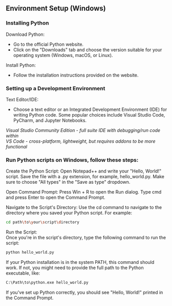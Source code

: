 ## Environment Setup (Windows)
### Installing Python
Download Python:
* Go to the official Python website.
* Click on the "Downloads" tab and choose the version suitable for your operating system (Windows, macOS, or Linux).

Install Python:
* Follow the installation instructions provided on the website.

### Setting up a Development Environment
Text Editor/IDE:
* Choose a text editor or an Integrated Development Environment (IDE) for writing Python code. Some popular choices include Visual Studio Code, PyCharm, and Jupyter Notebooks.  

_Visual Studio Community Edition - full suite IDE with debugging/run code within_  
_VS Code - cross-platform, lightweight, but requires addons to be more functional_

### Run Python scripts on Windows, follow these steps:
Create the Python Script:
    Open Notepad++ and write your "Hello, World!" script.
    Save the file with a .py extension, for example, hello_world.py. Make sure to choose "All types" in the "Save as type" dropdown.

Open Command Prompt:
    Press Win + R to open the Run dialog.
    Type cmd and press Enter to open the Command Prompt.

Navigate to the Script's Directory:
    Use the cd command to navigate to the directory where you saved your Python script. For example:

```bash
cd path\to\your\script\directory
```
Run the Script:  
    Once you're in the script's directory, type the following command to run the script:
```bash
python hello_world.py
```
If your Python installation is in the system PATH, this command should work. If not, you might need to provide the full path to the Python executable, like:
```bash
C:\Path\to\python.exe hello_world.py
```
If you've set up Python correctly, you should see "Hello, World!" printed in the Command Prompt.